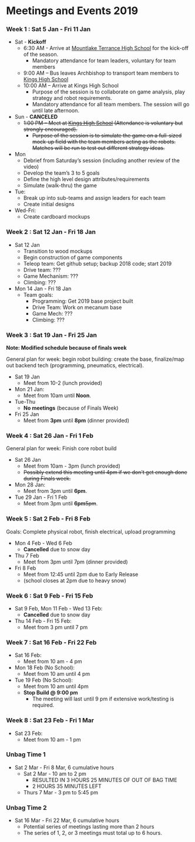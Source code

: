 # Meetings and Events 2019

### Week 1 : Sat 5 Jan - Fri 11 Jan

* Sat - **Kickoff**
   * 6:30 AM - Arrive at [Mountlake Terrance High School](https://www.google.com/maps/place/Mountlake+Terrace+High+School/@47.8017892,-122.2902999,17z/data=!3m1!4b1!4m5!3m4!1s0x54900ff8881ab90b:0xf3fdab39736ed757!8m2!3d47.8017892!4d-122.2881112) for the kick-off of the season.
      * Mandatory attendance for team leaders, voluntary for team members
   * 9:00 AM – Bus leaves Archbishop to transport team members to [Kings High School](https://www.google.com/maps/place/King's+Senior+High+School/@47.7693799,-122.3564164,17z/data=!3m1!4b1!4m5!3m4!1s0x5490108ef212bcd5:0x87252190808790bf!8m2!3d47.7693799!4d-122.3542277)
   * 10:00 AM – Arrive at Kings High School
      * Purpose of the session is to collaborate on game analysis, play strategy and robot requirements.
      * Mandatory attendance for all team members. The session will go until late afternoon.
* Sun - **CANCELED**
   * ~~1:00 PM – Meet at [Kings High School](https://www.google.com/maps/place/King's+Senior+High+School/@47.7693799,-122.3564164,17z/data=!3m1!4b1!4m5!3m4!1s0x5490108ef212bcd5:0x87252190808790bf!8m2!3d47.7693799!4d-122.3542277) (Attendance is voluntary but strongly encouraged).~~
      * ~~Purpose of the session is to simulate the game on a full-sized mock-up field with the team members acting as the robots.  Matches will be run to test out different strategy ideas.~~
* Mon
   * Debrief from Saturday’s session (including another review of the video)
   * Develop the team’s 3 to 5 goals
   * Define the high level design attributes/requirements
   * Simulate (walk-thru) the game
* Tue:
   * Break up into sub-teams and assign leaders for each team
   * Create initial designs
* Wed-Fri:
   * Create cardboard mockups

### Week 2 : Sat 12 Jan - Fri 18 Jan

* Sat 12 Jan
   * Transition to wood mockups
   * Begin construction of game components
   * Teleop team: Get github setup; backup 2018 code; start 2019
   * Drive team: ???
   * Game Mechanism: ???
   * Climbing: ???
* Mon 14 Jan - Fri 18 Jan
   * Team goals:
      * Programming: Get 2019 base project built
      * Drive Team: Work on mecanum base
      * Game Mech: ???
      * Climbing: ???

### Week 3 : Sat 19 Jan - Fri 25 Jan

**Note: Modified schedule because of finals week**

General plan for week: begin robot building: create the base, finalize/map out backend tech (programming, pneumatics, electrical).

* Sat 19 Jan
   * Meet from 10-2 (lunch provided)
* Mon 21 Jan:
   * Meet from 10am until **Noon**.
* Tue-Thu
   * **No meetings** (because of Finals Week)
* Fri 25 Jan
   * Meet from **3pm** until **8pm** (dinner provided)
   
### Week 4 : Sat 26 Jan - Fri 1 Feb

General plan for week: Finish core robot build

* Sat 26 Jan
   * Meet from 10am - 3pm (lunch provided)
   * ~~Possibly extend this meeting until 4pm if we don't get enough done during Finals week.~~
* Mon 28 Jan:
   * Meet from 3pm until **6pm**.
* Tue 29 Jan - Fri 1 Feb
   * Meet from 3pm until **6pm**~~5pm~~.

### Week 5 : Sat 2 Feb - Fri 8 Feb
Goals: Complete physical robot, finish electrical, upload programming
* Mon 4 Feb - Wed 6 Feb
  * **Cancelled** due to snow day
* Thu 7 Feb
  * Meet from 3pm until 7pm (dinner provided)
* Fri 8 Feb
  * Meet from 12:45 until 2pm due to Early Release
  * (school closes at 2pm due to heavy snow)
  
### Week 6 : Sat 9 Feb - Fri 15 Feb
* Sat 9 Feb, Mon 11 Feb - Wed 13 Feb:
    * **Cancelled** due to snow day
* Thu 14 Feb - Fri 15 Feb:
    * Meet from 3 pm until 7 pm

### Week 7 : Sat 16 Feb - Fri 22 Feb
* Sat 16 Feb:
    * Meet from 10 am - 4 pm
* Mon 18 Feb (No School):
    * Meet from 10 am until 4 pm
* Tue 19 Feb (No School):
    * Meet from 10 am until 4pm
    * **Stop Build @ 9:00 pm**
      * The meeting will last until 9 pm if extensive work/testing is required.
      
### Week 8 : Sat 23 Feb - Fri 1 Mar
* Sat 23 Feb:
    * Meet from 10 am - 1 pm

### Unbag Time 1
* Sat 2 Mar - Fri 8 Mar, 6 cumulative hours
    * Sat 2 Mar - 10 am to 2 pm
        * RESULTED IN 3 HOURS 25 MINUTES OF OUT OF BAG TIME
        * 2 HOURS 35 MINUTES LEFT
    * Thurs 7 Mar - 3 pm to 5:45 pm

### Unbag Time 2
* Sat 16 Mar - Fri 22 Mar, 6 cumulative hours
    * Potential series of meetings lasting more than 2 hours
    * The series of 1, 2, or 3 meetings must total up to 6 hours.

